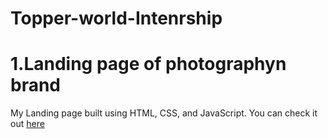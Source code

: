 # Topper-world-Intenrship
# **1.Landing page of photographyn brand**
My Landing page built using HTML, CSS, and JavaScript. You can check it out [here](https://codewith-yush.github.io/Landing-page-/)
